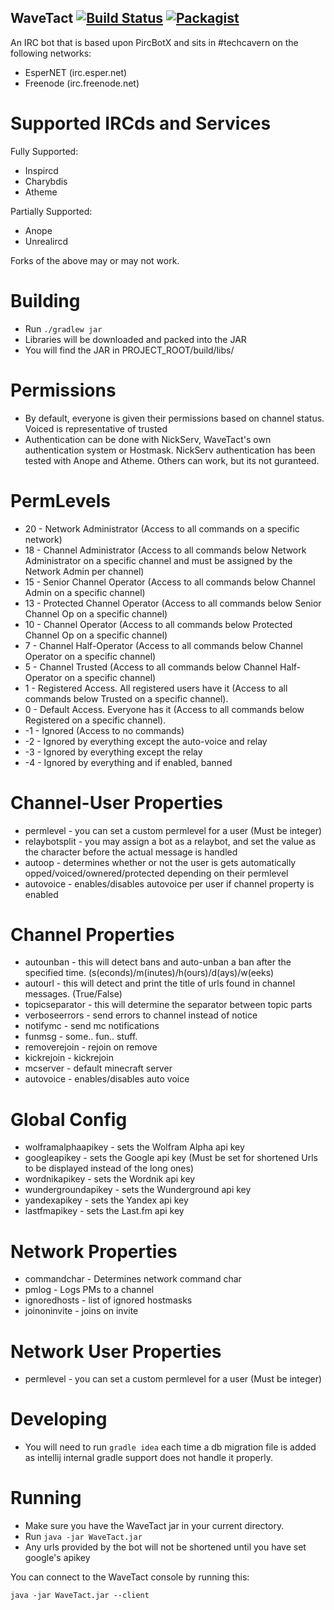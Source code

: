 WaveTact [![Build Status](https://travis-ci.org/TechCavern/WaveTact.svg?branch=master)](https://travis-ci.org/TechCavern/WaveTact) [![Packagist](https://img.shields.io/badge/license-MIT-blue.svg)](https://github.com/TechCavern/WaveTact/blob/master/license.md)
--------

An IRC bot that is based upon PircBotX and sits in #techcavern on the following networks:
- EsperNET (irc.esper.net)
- Freenode (irc.freenode.net)

Supported IRCds and Services
============================

Fully Supported:
- Inspircd
- Charybdis
- Atheme

Partially Supported:
- Anope
- Unrealircd

Forks of the above may or may not work.

Building
========
- Run `./gradlew jar`
- Libraries will be downloaded and packed into the JAR
- You will find the JAR in PROJECT_ROOT/build/libs/

Permissions
===========
- By default, everyone is given their permissions based on channel status. Voiced is representative of trusted
- Authentication can be done with NickServ, WaveTact's own authentication system or Hostmask. NickServ authentication has been tested with Anope and Atheme. Others can work, but its not guranteed.

PermLevels
==========
- 20 - Network Administrator (Access to all commands on a specific network)
- 18 - Channel Administrator (Access to all commands below Network Administrator on a specific channel and must be assigned by the Network Admin per channel)
- 15 - Senior Channel Operator (Access to all commands below Channel Admin on a specific channel)
- 13 - Protected Channel Operator (Access to all commands below Senior Channel Op on a specific channel)
- 10 - Channel Operator (Access to all commands below Protected Channel Op on a specific channel)
- 7 - Channel Half-Operator (Access to all commands below Channel Operator on a specific channel)
- 5 - Channel Trusted (Access to all commands below Channel Half-Operator on a specific channel)
- 1 - Registered Access. All registered users have it (Access to all commands below Trusted on a specific channel).
- 0 - Default Access. Everyone has it (Access to all commands below Registered on a specific channel).
- -1 - Ignored (Access to no commands)
- -2 - Ignored by everything except the auto-voice and relay
- -3 - Ignored by everything except the relay
- -4 - Ignored by everything and if enabled, banned

Channel-User Properties
=======================
- permlevel - you can set a custom permlevel for a user (Must be integer)
- relaybotsplit - you may assign a bot as a relaybot, and set the value as the character before the actual message is handled
- autoop - determines whether or not the user is gets automatically opped/voiced/ownered/protected depending on their permlevel
- autovoice - enables/disables autovoice per user if channel property is enabled

Channel Properties
==================
- autounban - this will detect bans and auto-unban a ban after the specified time. (s(econds)/m(inutes)/h(ours)/d(ays)/w(eeks)
- autourl - this will detect and print the title of urls found in channel messages. (True/False)
- topicseparator - this will determine the separator between topic parts
- verboseerrors - send errors to channel instead of notice
- notifymc - send mc notifications
- funmsg - some.. fun.. stuff.
- removerejoin - rejoin on remove
- kickrejoin - kickrejoin
- mcserver - default minecraft server
- autovoice - enables/disables auto voice

Global Config
=================
- wolframalphaapikey - sets the Wolfram Alpha api key
- googleapikey - sets the Google api key (Must be set for shortened Urls to be displayed instead of the long ones)
- wordnikapikey - sets the Wordnik api key
- wundergroundapikey - sets the Wunderground api key
- yandexapikey - sets the Yandex api key
- lastfmapikey - sets the Last.fm api key

Network Properties
=================
- commandchar - Determines network command char
- pmlog - Logs PMs to a channel
- ignoredhosts - list of ignored hostmasks
- joinoninvite - joins on invite

Network User Properties
=================
- permlevel - you can set a custom permlevel for a user (Must be integer)

Developing
==========
- You will need to run `gradle idea` each time a db migration file is added as intellij internal gradle support does not handle it properly.

Running
=======
- Make sure you have the WaveTact jar in your current directory.
- Run `java -jar WaveTact.jar`
- Any urls provided by the bot will not be shortened until you have set google's apikey

You can connect to the WaveTact console by running this:
````
java -jar WaveTact.jar --client
````
